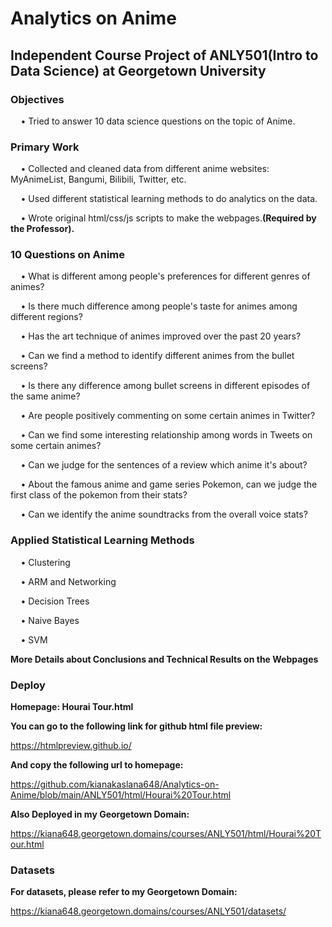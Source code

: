 # Analytics on Anime

## Independent Course Project of ANLY501(Intro to Data Science) at Georgetown University

### Objectives
$\quad$• Tried to answer 10 data science questions on the topic of Anime.

### Primary Work
$\quad$• Collected and cleaned data from different anime websites: MyAnimeList, Bangumi, Bilibili, Twitter, etc.  

$\quad$• Used different statistical learning methods to do analytics on the data.  

$\quad$• Wrote original html/css/js scripts to make the webpages.**(Required by the Professor).**

### 10 Questions on Anime
$\quad$• What is different among people's preferences for different genres of animes?

$\quad$• Is there much difference among people's taste for animes among different regions?

$\quad$• Has the art technique of animes improved over the past 20 years?

$\quad$• Can we find a method to identify different animes from the bullet screens?

$\quad$• Is there any difference among bullet screens in different episodes of the same anime?

$\quad$• Are people positively commenting on some certain animes in Twitter?

$\quad$• Can we find some interesting relationship among words in Tweets on some certain animes?

$\quad$• Can we judge for the sentences of a review which anime it's about?

$\quad$• About the famous anime and game series Pokemon, can we judge the first class of the pokemon from their stats?

$\quad$• Can we identify the anime soundtracks from the overall voice stats?

### Applied Statistical Learning Methods
$\quad$• Clustering  

$\quad$• ARM and Networking  

$\quad$• Decision Trees

$\quad$• Naive Bayes  

$\quad$• SVM

$\textbf{More Details about Conclusions and Technical Results on the Webpages}$  

### Deploy
$\textbf{Homepage: Hourai Tour.html}$

$\textbf{You can go to the following link for github html file preview:}$  

https://htmlpreview.github.io/

$\textbf{And copy the following url to homepage:}$

https://github.com/kianakaslana648/Analytics-on-Anime/blob/main/ANLY501/html/Hourai%20Tour.html

$\textbf{Also Deployed in my Georgetown Domain:}$  

https://kiana648.georgetown.domains/courses/ANLY501/html/Hourai%20Tour.html

### Datasets
$\textbf{For datasets, please refer to my Georgetown Domain:}$  

https://kiana648.georgetown.domains/courses/ANLY501/datasets/
